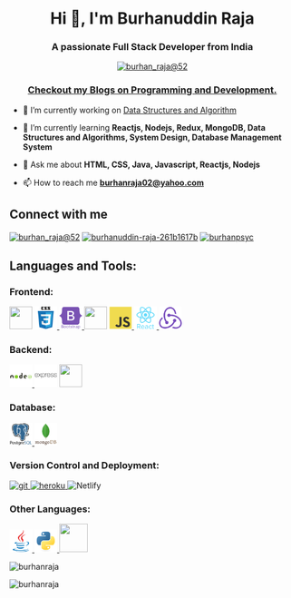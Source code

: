 <h1 align="center">Hi 👋, I'm Burhanuddin Raja</h1>
<h3 align="center">A passionate Full Stack Developer from India</h3>

<p align="center"> <a href="https://twitter.com/Burhan_Raja52" target="blank"><img src="https://img.shields.io/twitter/follow/burhan_raja@52?logo=twitter&style=for-the-badge" alt="burhan_raja@52" /></a> </p>

<a href="https://burhan-techblogs.netlify.app/" target="blank"><h3 align="center">Checkout my Blogs on Programming and Development.</h3></a>

- 🔭 I’m currently working on [Data Structures and Algorithm](https://github.com/BurhanRaja/Data_Structures_Aand_Algorithms.git)

- 🌱 I’m currently learning **Reactjs, Nodejs, Redux, MongoDB, Data Structures and Algorithms, System Design, Database Management System** 

- 💬 Ask me about **HTML, CSS, Java, Javascript, Reactjs, Nodejs**

- 📫 How to reach me **burhanraja02@yahoo.com**

<h2 align="left">Connect with me</h2>
<p align="left">
<a href="https://twitter.com/burhan_raja@52" target="blank"><img align="center" src="https://raw.githubusercontent.com/rahuldkjain/github-profile-readme-generator/master/src/images/icons/Social/twitter.svg" alt="burhan_raja@52" height="30" width="40" /></a>
<a href="https://linkedin.com/in/burhanuddin-raja-261b1617b" target="blank"><img align="center" src="https://raw.githubusercontent.com/rahuldkjain/github-profile-readme-generator/master/src/images/icons/Social/linked-in-alt.svg" alt="burhanuddin-raja-261b1617b" height="30" width="40" /></a>  
<a href="https://auth.geeksforgeeks.org/user/mails4burhan" target="blank" ><img align="center" src="https://media.geeksforgeeks.org/wp-content/uploads/20200716222246/Path-219.png" alt="burhanpsyc" height="30" width="50" /></a>
</p>

<h2 align="left">Languages and Tools:</h2>

### Frontend:

<link rel="stylesheet" href="https://cdn.jsdelivr.net/gh/devicons/devicon@v2.15.1/devicon.min.css">
<p align="left"> <img src="https://cdn.jsdelivr.net/gh/devicons/devicon/icons/html5/html5-original.svg" width="40" height="40" />  
<a href="https://www.w3schools.com/css/" target="_blank" rel="noreferrer"> <img src="https://raw.githubusercontent.com/devicons/devicon/master/icons/css3/css3-original-wordmark.svg" alt="css3" width="40" height="40"/> </a> 
<a href="https://getbootstrap.com" target="_blank" rel="noreferrer"> <img src="https://raw.githubusercontent.com/devicons/devicon/master/icons/bootstrap/bootstrap-plain-wordmark.svg" alt="bootstrap" width="40" height="40"/> </a> 
<a> <img src="https://cdn.jsdelivr.net/gh/devicons/devicon/icons/tailwindcss/tailwindcss-plain.svg" width="40" height="40" /> </a> 
  <a href="https://developer.mozilla.org/en-US/docs/Web/JavaScript" target="_blank" rel="noreferrer"> <img src="https://raw.githubusercontent.com/devicons/devicon/master/icons/javascript/javascript-original.svg" alt="javascript" width="40" height="40"/> </a>  
<a href="https://reactjs.org/" target="_blank" rel="noreferrer"> <img src="https://raw.githubusercontent.com/devicons/devicon/master/icons/react/react-original-wordmark.svg" alt="react" width="40" height="40"/> </a>  
<a href="https://redux.js.org" target="_blank" rel="noreferrer"> <img src="https://raw.githubusercontent.com/devicons/devicon/master/icons/redux/redux-original.svg" alt="redux" width="40" height="40"/> </a> 

### Backend:

<a href="https://nodejs.org" target="_blank" rel="noreferrer"> <img src="https://raw.githubusercontent.com/devicons/devicon/master/icons/nodejs/nodejs-original-wordmark.svg" alt="nodejs" width="40" height="40"/> </a> 
<a> <img src="https://raw.githubusercontent.com/devicons/devicon/master/icons/express/express-original-wordmark.svg" alt="express" width="40" height="40"/> </a>
<img src="https://cdn.jsdelivr.net/gh/devicons/devicon/icons/django/django-plain.svg" width="40" height="40" /> 

### Database:
  
<a href="https://www.postgresql.org" target="_blank" rel="noreferrer"> <img src="https://raw.githubusercontent.com/devicons/devicon/master/icons/postgresql/postgresql-original-wordmark.svg" alt="postgresql" width="40" height="40"/> </a> 
<a href="https://www.mongodb.com/" target="_blank" rel="noreferrer"> <img src="https://raw.githubusercontent.com/devicons/devicon/master/icons/mongodb/mongodb-original-wordmark.svg" alt="mongodb" width="40" height="40"/> </a> 
  
### Version Control and Deployment:
  
<a href="https://git-scm.com/" target="_blank" rel="noreferrer"> <img src="https://www.vectorlogo.zone/logos/git-scm/git-scm-icon.svg" alt="git" width="40" height="40"/> </a> 
<a href="https://heroku.com" target="_blank" rel="noreferrer"> <img src="https://www.vectorlogo.zone/logos/heroku/heroku-icon.svg" alt="heroku" width="40" height="40"/> </a> 
<img src="https://upload.wikimedia.org/wikipedia/commons/b/b8/Netlify_logo.svg" alt="Netlify" width="100" height="40" />
  
 ### Other Languages:
  
  <a href="https://www.java.com" target="_blank" rel="noreferrer"> <img src="https://raw.githubusercontent.com/devicons/devicon/master/icons/java/java-original.svg" alt="java" width="40" height="40"/> </a> 
  <a href="https://www.python.org" target="_blank" rel="noreferrer"> <img src="https://raw.githubusercontent.com/devicons/devicon/master/icons/python/python-original.svg" alt="python" width="40" height="40"/> </a> 
<a> <img src="https://cdn.jsdelivr.net/gh/devicons/devicon/icons/go/go-original-wordmark.svg" width="50" height="50" /> </a>
</p>

<p>&nbsp;<img align="left" src="https://github-readme-stats.vercel.app/api?username=burhanraja&show_icons=true&locale=en" alt="burhanraja" /></p>

<p><img align="left" src="https://github-readme-streak-stats.herokuapp.com/?user=burhanraja&" alt="burhanraja" /></p>
